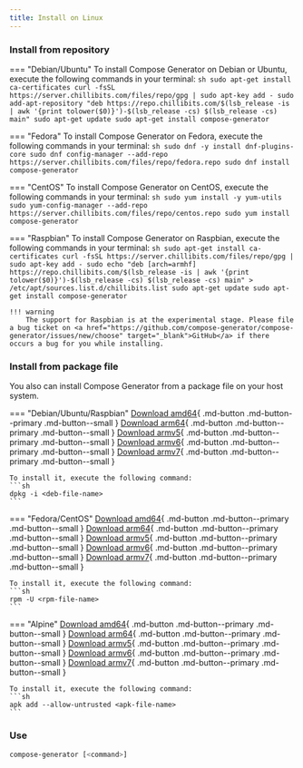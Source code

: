 ```yaml
---
title: Install on Linux
---
```


### Install from repository
=== "Debian/Ubuntu"
    To install Compose Generator on Debian or Ubuntu, execute the following commands in your terminal:
    ```sh
    sudo apt-get install ca-certificates
    curl -fsSL https://server.chillibits.com/files/repo/gpg | sudo apt-key add -
	sudo add-apt-repository "deb https://repo.chillibits.com/$(lsb_release -is | awk '{print tolower($0)}')-$(lsb_release -cs) $(lsb_release -cs) main"
	sudo apt-get update
	sudo apt-get install compose-generator
    ```

=== "Fedora"
    To install Compose Generator on Fedora, execute the following commands in your terminal:
    ```sh
    sudo dnf -y install dnf-plugins-core
	sudo dnf config-manager --add-repo https://server.chillibits.com/files/repo/fedora.repo
	sudo dnf install compose-generator
    ```

=== "CentOS"
    To install Compose Generator on CentOS, execute the following commands in your terminal:
    ```sh
    sudo yum install -y yum-utils
	sudo yum-config-manager --add-repo https://server.chillibits.com/files/repo/centos.repo
	sudo yum install compose-generator
    ```

=== "Raspbian"
    To install Compose Generator on Raspbian, execute the following commands in your terminal:
    ```sh
    sudo apt-get install ca-certificates
    curl -fsSL https://server.chillibits.com/files/repo/gpg | sudo apt-key add -
	sudo echo "deb [arch=armhf] https://repo.chillibits.com/$(lsb_release -is | awk '{print tolower($0)}')-$(lsb_release -cs) $(lsb_release -cs) main" > /etc/apt/sources.list.d/chillibits.list
	sudo apt-get update
	sudo apt-get install compose-generator
    ```

    !!! warning
        The support for Raspbian is at the experimental stage. Please file a bug ticket on <a href="https://github.com/compose-generator/compose-generator/issues/new/choose" target="_blank">GitHub</a> if there occurs a bug for you while installing.

<!-- === "Alpine"
    To install Compose Generator on Alpine, execute the following commands in your terminal:
    ```sh
    apk update
    sh -c "echo 'https://repo.chillibits.com/alpine/$(cat \
        /etc/os-release | grep VERSION_ID | cut -d "=" -f2 | cut -d "." \
        -f1,2)/main'" >> /etc/apk/repositories
    wget -O /etc/apk/keys/chillibits.repo https://server.chillibits.com/files/repo/gpg
    apk add -y compose-generator
    ```

    !!! note
        If there occure any errors on the last step, please try the following instead
        ```sh
        apk add compose-generator --allow-untrusted
        ``` -->

### Install from package file
You also can install Compose Generator from a package file on your host system.

=== "Debian/Ubuntu/Raspbian"
    [Download amd64](https://github.com/compose-generator/compose-generator/releases/latest/download/compose-generator_amd64.deb){ .md-button .md-button--primary .md-button--small }
    [Download arm64](https://github.com/compose-generator/compose-generator/releases/latest/download/compose-generator_arm64.deb){ .md-button .md-button--primary .md-button--small }
    [Download armv5](https://github.com/compose-generator/compose-generator/releases/latest/download/compose-generator_armv5.deb){ .md-button .md-button--primary .md-button--small }
    [Download armv6](https://github.com/compose-generator/compose-generator/releases/latest/download/compose-generator_armv6.deb){ .md-button .md-button--primary .md-button--small }
    [Download armv7](https://github.com/compose-generator/compose-generator/releases/latest/download/compose-generator_armv7.deb){ .md-button .md-button--primary .md-button--small }

    To install it, execute the following command:
    ```sh
    dpkg -i <deb-file-name>
    ```

=== "Fedora/CentOS"
    [Download amd64](https://github.com/compose-generator/compose-generator/releases/latest/download/compose-generator_amd64.rpm){ .md-button .md-button--primary .md-button--small }
    [Download arm64](https://github.com/compose-generator/compose-generator/releases/latest/download/compose-generator_arm64.rpm){ .md-button .md-button--primary .md-button--small }
    [Download armv5](https://github.com/compose-generator/compose-generator/releases/latest/download/compose-generator_armv5.rpm){ .md-button .md-button--primary .md-button--small }
    [Download armv6](https://github.com/compose-generator/compose-generator/releases/latest/download/compose-generator_armv6.rpm){ .md-button .md-button--primary .md-button--small }
    [Download armv7](https://github.com/compose-generator/compose-generator/releases/latest/download/compose-generator_armv7.rpm){ .md-button .md-button--primary .md-button--small }

    To install it, execute the following command:
    ```sh
    rpm -U <rpm-file-name>
    ```

=== "Alpine"
    [Download amd64](https://github.com/compose-generator/compose-generator/releases/latest/download/compose-generator_amd64.apk){ .md-button .md-button--primary .md-button--small }
    [Download arm64](https://github.com/compose-generator/compose-generator/releases/latest/download/compose-generator_arm64.apk){ .md-button .md-button--primary .md-button--small }
    [Download armv5](https://github.com/compose-generator/compose-generator/releases/latest/download/compose-generator_armv5.apk){ .md-button .md-button--primary .md-button--small }
    [Download armv6](https://github.com/compose-generator/compose-generator/releases/latest/download/compose-generator_armv6.apk){ .md-button .md-button--primary .md-button--small }
    [Download armv7](https://github.com/compose-generator/compose-generator/releases/latest/download/compose-generator_armv7.apk){ .md-button .md-button--primary .md-button--small }

    To install it, execute the following command:
    ```sh
    apk add --allow-untrusted <apk-file-name>
    ```

### Use
```sh
compose-generator [<command>]
```